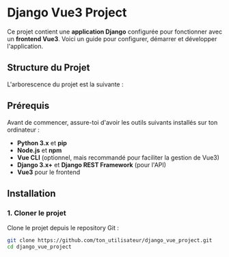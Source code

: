# Django Vue3 Project

Ce projet contient une **application Django** configurée pour fonctionner avec un **frontend Vue3**. Voici un guide pour configurer, démarrer et développer l'application.

## Structure du Projet

L'arborescence du projet est la suivante :


## Prérequis

Avant de commencer, assure-toi d'avoir les outils suivants installés sur ton ordinateur :

- **Python 3.x** et **pip**
- **Node.js** et **npm**
- **Vue CLI** (optionnel, mais recommandé pour faciliter la gestion de Vue3)
- **Django 3.x+** et **Django REST Framework** (pour l'API)
- **Vue3** pour le frontend

## Installation

### 1. Cloner le projet

Clone le projet depuis le repository Git :

```bash
git clone https://github.com/ton_utilisateur/django_vue_project.git
cd django_vue_project

